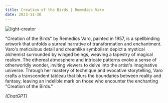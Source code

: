 ```yaml
---
title: Creation of the Birds | Remedios Varo
date: 2023-11-30
---
```


![light-creator](../light-creator.webp)

"Creation of the Birds" by Remedios Varo, painted in 1957, is a spellbinding artwork that unfolds a surreal narrative of transformation and enchantment. Varo's meticulous detail and dreamlike symbolism depict a mystical alchemist surrounded by winged beings, weaving a tapestry of magical realism. The ethereal atmosphere and intricate patterns evoke a sense of otherworldly wonder, inviting viewers to delve into the artist's imaginative universe. Through her mastery of technique and evocative storytelling, Varo crafts a transcendent tableau that blurs the boundaries between reality and fantasy, leaving an indelible mark on those who encounter the enchanting "Creation of the Birds."

_(ChatGPT)_

